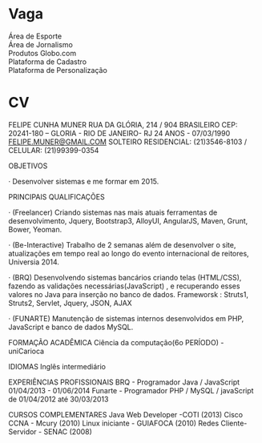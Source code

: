 Vaga
====

Área de Esporte<br /> 
Área de Jornalismo<br /> 
Produtos Globo.com<br /> 
Plataforma de Cadastro<br /> 
Plataforma de Personalização

CV
==

FELIPE CUNHA MUNER
RUA DA GLÓRIA, 214 / 904
BRASILEIRO
CEP: 20241-180 – GLORIA - RIO DE JANEIRO- RJ
24 ANOS - 07/03/1990
FELIPE.MUNER@GMAIL.COM
SOLTEIRO
RESIDENCIAL: (21)3546-8103 / CELULAR: (21)99399-0354

OBJETIVOS

· Desenvolver sistemas e me formar em 2015.


PRINCIPAIS QUALIFICAÇÕES

· (Freelancer) Criando sistemas nas mais atuais ferramentas de
desenvolvimento, Jquery, Bootstrap3, AlloyUI, AngularJS, Maven, Grunt,
Bower, Yeoman.

· (Be-Interactive) Trabalho de 2 semanas além de desenvolver o site, atualizações em tempo real ao longo do evento internacional de reitores, Universia 2014.

· (BRQ) Desenvolvendo sistemas bancários criando telas (HTML/CSS),
fazendo as validações necessárias(JavaScript) , e recuperando esses valores
no Java para inserção no banco de dados.
Frameworsk : Struts1, Struts2, Servlet, Jquery, JSON, AJAX

· (FUNARTE) Manutenção de sistemas internos desenvolvidos em PHP,
JavaScript e banco de dados MySQL.


FORMAÇÃO ACADÊMICA
Ciência da computação(6o PERÍODO) - uniCarioca


IDIOMAS
Inglês intermediário


EXPERIÊNCIAS PROFISSIONAIS
BRQ - Programador Java / JavaScript 01/04/2013 - 01/06/2014
Funarte - Programador PHP / MySQL / javaScript de 01/04/2012 até 30/03/2013

CURSOS COMPLEMENTARES
Java Web Developer -COTI (2013)
Cisco CCNA - Mcury (2010)
Linux iniciante - GUIAFOCA (2010)
Redes Cliente-Servidor - SENAC (2008)

